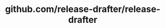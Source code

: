 ---
layout: post
title: github.com/release-drafter/release-drafter
categories: link
tags: [انگلیسی, برنامه‌نویسی]
---